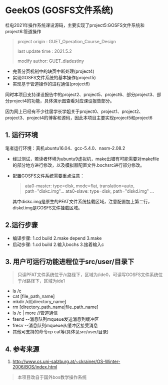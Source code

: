 # GeekOS (GOSFS文件系统)
桂电2021年操作系统课设源码，主要实现了project5:GOSFS文件系统和project6:管道操作

> project origin : GUET_Operation_Course_Design
>
> last update time : 2021.5.2
>
> modify author: GUET_diadestiny

* 完善分页机制中的缺页中断处理(project4)
* 实现GOSFS文件系统的基本操作(project5)
* 实现基于管道操作的进程通信(project6)

同时本项目支持课设报告中的project2、project5、project6、部分project3、部分project4的功能，具体演示图查看对应课设报告部分。

因为网上已经有不少往届学长学姐关于project0、project1、project2、project3、project4的博客和源码，因此本项目主要实现project5和project6

## 1. 运行环境

笔者运行环境：真机ubuntu16.04、gcc-5.4.0、nasm-2.08.2

* 经过测试，若读者环境为ubuntu9虚拟机，make出错有可能需要对makefile的部分地方进行修改，以及模拟器配置文件.bochsrc进行部分修改。

* 配置GOSFS文件系统需要重点注意：

  >ata0-master: type=disk, mode=flat, translation=auto, path="diskc.img"... 
  >ata0-slave: type=disk, path="diskd.img" ...

  其中diskc.img是原生的PFAT文件系统挂载区域，注意配置加上第二行，diskd.img是GOSFS文件挂载区域。

## 2.运行步骤

* 编译步骤: 1.cd build 2.make depend 3.make
* 启动步骤: 1.cd build 2.输入bochs 3.接着输入c

## 3. 用户可运行功能进程位于src/user/目录下

> 只读PFAT文件系统位于/c路径下，区域为/ide0，可读写GOSFS文件系统位于/d路径下，区域为ide1

* ls /c 
* cat [file_path_name]
* mkdir /d/[directory_name] 
* rm [directory_path_name|file_path_name]
* ls /c | more //管道通信
* fsend --消息队列mqueue发送消息到缓冲区
* frecv  --消息队列mqueue从缓冲区接受消息
* 其他可支持的命令cp cat等(具体见src/user/目录)


## 4. 参考来源

  1. http://www.cs.uni-salzburg.at/~ckrainer/OS-Winter-2006/BOS/index.html


>本项目改自于国外bos教学操作系统
>